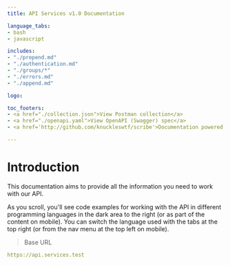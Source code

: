 ```yaml
---
title: API Services v1.0 Documentation

language_tabs:
- bash
- javascript

includes:
- "./prepend.md"
- "./authentication.md"
- "./groups/*"
- "./errors.md"
- "./append.md"

logo: 

toc_footers:
- <a href="./collection.json">View Postman collection</a>
- <a href="./openapi.yaml">View OpenAPI (Swagger) spec</a>
- <a href='http://github.com/knuckleswtf/scribe'>Documentation powered by Scribe ✍</a>

---
```


# Introduction



This documentation aims to provide all the information you need to work with our API.

<aside>As you scroll, you'll see code examples for working with the API in different programming languages in the dark area to the right (or as part of the content on mobile).
You can switch the language used with the tabs at the top right (or from the nav menu at the top left on mobile).</aside>

<script src="https://cdn.jsdelivr.net/npm/lodash@4.17.10/lodash.min.js"></script>
<script>
    var baseUrl = "https://api.services.test";
</script>
<script src="js/tryitout-2.7.6.js"></script>

> Base URL

```yaml
https://api.services.test
```